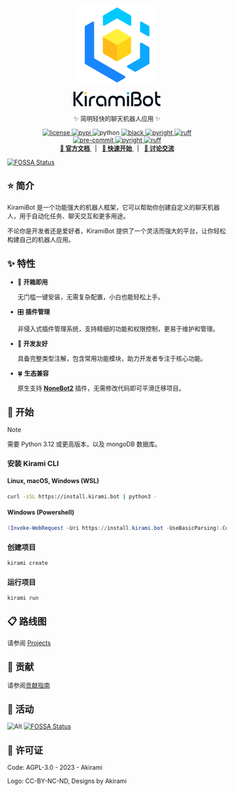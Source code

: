 <div align="center">
  <a href="https://kirami.bot/">
    <p>
      <img src="https://raw.githubusercontent.com/A-kirami/KiramiBot/main/assets/logo.svg" width="180" height="180" alt="KiramiBot Logo">
    </p>
    <p>
      <picture>
        <source media="(prefers-color-scheme: dark)" srcset="https://raw.githubusercontent.com/A-kirami/KiramiBot/main/assets/logo-text-dark.svg">
        <source media="(prefers-color-scheme: light)" srcset="https://raw.githubusercontent.com/A-kirami/KiramiBot/main/assets/logo-text-light.svg">
        <img src="assets/logo-text-light.svg" alt="KiramiBot Text" width="200" />
      </picture>
    </p>
  </a>
  <p>✨ 简明轻快的聊天机器人应用 ✨</p>
</div>

<p align="center">
  <a href="https://raw.githubusercontent.com/A-kirami/KiramiBot/main/LICENSE">
    <img src="https://img.shields.io/github/license/A-kirami/KiramiBot" alt="license">
  </a>
  <a href="https://pypi.python.org/pypi/kiramibot">
    <img src="https://img.shields.io/pypi/v/kiramibot?logo=python&logoColor=edb641" alt="pypi">
  </a>
  <img src="https://img.shields.io/badge/python-3.12+-blue?logo=python&logoColor=edb641" alt="python">
  <a href="https://github.com/psf/black">
    <img src="https://img.shields.io/badge/code%20style-black-000000.svg?logo=python&logoColor=edb641" alt="black">
  </a>
  <a href="https://github.com/Microsoft/pyright">
    <img src="https://img.shields.io/badge/types-pyright-797952.svg?logo=python&logoColor=edb641" alt="pyright">
  </a>
  <a href="https://github.com/astral-sh/ruff">
    <img src="https://img.shields.io/endpoint?url=https://raw.githubusercontent.com/charliermarsh/ruff/main/assets/badge/v2.json" alt="ruff">
  </a>
  <br />
  <a href="https://results.pre-commit.ci/latest/github/A-kirami/KiramiBot/main">
    <img src="https://results.pre-commit.ci/badge/github/A-kirami/KiramiBot/main.svg" alt="pre-commit" />
  </a>
  <a href="https://github.com/A-kirami/KiramiBot/actions/workflows/pyright.yml">
    <img src="https://github.com/A-kirami/KiramiBot/actions/workflows/pyright.yml/badge.svg?branch=main&event=push" alt="pyright">
  </a>
  <a href="https://github.com/A-kirami/KiramiBot/actions/workflows/ruff.yml">
    <img src="https://github.com/A-kirami/KiramiBot/actions/workflows/ruff.yml/badge.svg?branch=main&event=push" alt="ruff">
  </a>
  <br />
  <a href="https://kirami.bot" target="__blank">
    <strong>📖 官方文档</strong>
  </a>
  &nbsp;&nbsp;|&nbsp;&nbsp;
  <a href="https://kirami.bot/docs/guide/start/installation" target="__blank">
    <strong>🚀 快速开始</strong>
  </a>
  &nbsp;&nbsp;|&nbsp;&nbsp;
  <a href="https://qm.qq.com/q/7OD95ZDCMM" target="__blank">
    <strong>💬 讨论交流</strong>
  </a>
</p>


[![FOSSA Status](https://app.fossa.com/api/projects/git%2Bgithub.com%2FA-kirami%2FKiramiBot.svg?type=large)](https://app.fossa.com/projects/git%2Bgithub.com%2FA-kirami%2FKiramiBot?ref=badge_large)

## ⭐️ 简介

KiramiBot 是一个功能强大的机器人框架，它可以帮助你创建自定义的聊天机器人，用于自动化任务、聊天交互和更多用途。

不论你是开发者还是爱好者，KiramiBot 提供了一个灵活而强大的平台，让你轻松构建自己的机器人应用。

## ✨ 特性

- 🎁 **开箱即用**

  无门槛一键安装，无需复杂配置，小白也能轻松上手。

- 🎛️ **插件管理**

  非侵入式插件管理系统，支持精细的功能和权限控制，更易于维护和管理。

- 🤝 **开发友好**

  具备完整类型注解，包含常用功能模块，助力开发者专注于核心功能。

- 🍀 **生态兼容**

  原生支持 **[NoneBot2](https://v2.nonebot.dev/)** 插件，无需修改代码即可平滑迁移项目。

## 🚀 开始

> [!NOTE]
> 需要 Python 3.12 或更高版本，以及 mongoDB 数据库。

### 安装 Kirami CLI

#### Linux, macOS, Windows (WSL)

```bash
curl -sSL https://install.kirami.bot | python3 -
```

#### Windows (Powershell)

```powershell
(Invoke-WebRequest -Uri https://install.kirami.bot -UseBasicParsing).Content | py -
```

### 创建项目

```bash
kirami create
```

### 运行项目

```bash
kirami run
```

## 📋 路线图

请参阅 [Projects](https://github.com/users/A-kirami/projects/6)

## 🤝 贡献

请参阅[贡献指南](./.github/CONTRIBUTING.md)

## 🎊 活动

![Alt](https://repobeats.axiom.co/api/embed/4cdc60f22b220e807018a8e4a19226bb942f6331.svg "Repobeats analytics image")
[![FOSSA Status](https://app.fossa.com/api/projects/git%2Bgithub.com%2FA-kirami%2FKiramiBot.svg?type=shield)](https://app.fossa.com/projects/git%2Bgithub.com%2FA-kirami%2FKiramiBot?ref=badge_shield)

## 📄 许可证

Code: AGPL-3.0 - 2023 - Akirami

Logo: CC-BY-NC-ND, Designs by Akirami